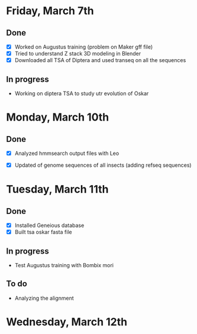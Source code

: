 # Friday, March 7th

## Done
- [x] Worked on Augustus training (problem on Maker gff file)
- [x] Tried to understand Z stack 3D modeling in Blender
- [x] Downloaded all TSA of Diptera and used transeq on all the sequences

## In progress
- Working on diptera TSA to study utr evolution of Oskar


# Monday, March 10th

## Done
- [x] Analyzed hmmsearch output files with Leo
- [x] Updated of genome sequences of all insects (adding refseq sequences)


# Tuesday, March 11th

## Done
- [x] Installed Geneious database
- [x] Built tsa oskar fasta file

## In  progress
- Test Augustus training with Bombix mori

## To do
- Analyzing the alignment


# Wednesday, March 12th
